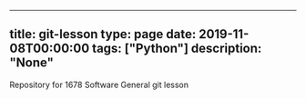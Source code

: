 
---
title: git-lesson
type: page
date: 2019-11-08T00:00:00
tags: ["Python"]
description: "None"
---


Repository for 1678 Software General git lesson
